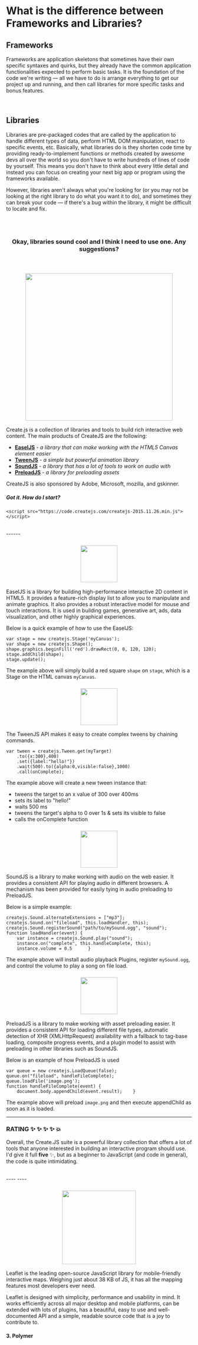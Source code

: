 # What is the difference between Frameworks and Libraries?

## Frameworks

Frameworks are application skeletons that sometimes have their own specific syntaxes and quirks, but they already have the common application functionalities expected to perform basic tasks. It is the foundation of the code we're writing — all we have to do is arrange everything to get our project up and running, and then call libraries for more specific tasks and bonus features.

<br/>

## Libraries

Libraries are pre-packaged codes that are called by the application to handle different types of data, perform HTML DOM manipulation, react to specific events, etc. Basically, what libraries do is they shorten code time by providing ready-to-implement functions or methods created by awesome devs all over the world so you don't have to write hundreds of lines of code by yourself. This means you don't have to think about every little detail and instead you can focus on creating your next big app or program using the frameworks available.

However, libraries aren't always what you're looking for (or you may not be looking at the right library to do what you want it to do), and sometimes they can break your code — if there's a bug within the library, it might be difficult to locate and fix.

<br/>
<br/>

<h3 align="center"> Okay, libraries sound cool and I think I need to use one. Any suggestions? </h3>

<br/>

<h3 align = "center"><a href = "http://www.createjs.com/"> <img height="400px" src="http://createjs.com/assets/images/svg/createjs-logo-vertical-gray-darker.svg"> </a> </h3>

Create.js is a collection of libraries and tools to build rich interactive web content. The main products of CreateJS are the following:

- **[EaselJS](https://github.com/CreateJS/EaselJS)** - *a library that can make working with the HTML5 Canvas element easier*
- **[TweenJS](https://github.com/CreateJS/TweenJS)** - *a simple but powerful animation library*
- **[SoundJS](https://github.com/CreateJS/SoundJS)** - *a library that has a lot of tools to work on audio with*
- **[PreloadJS](https://github.com/CreateJS/PreloadJS)** - *a library for preloading assets*

CreateJS is also sponsored by Adobe, Microsoft, mozilla, and gskinner.

##### Got it. How do I start?
`<script src="https://code.createjs.com/createjs-2015.11.26.min.js"></script>`

<br/>
------
<h3 align = "center"><a href = "https://github.com/CreateJS/EaselJS"> <img height = "100px" src = "http://www.createjs.com/docs/easeljs/assets/docs-icon-EaselJS.png"> </a> </h3>

EaselJS is a library for building high-performance interactive 2D content in HTML5. It provides a feature-rich display list to allow you to manipulate and animate graphics. It also provides a robust interactive model for mouse and touch interactions. It is used in building games, generative art, ads, data visualization, and other highly graphical experiences.

Below is a quick example of how to use the EaselJS:

    var stage = new createjs.Stage('myCanvas');
    var shape = new createjs.Shape();
    shape.graphics.beginFill('red').drawRect(0, 0, 120, 120);
    stage.addChild(shape);
    stage.update();

The example above will simply build a red square `shape` on `stage`, which is a Stage on the HTML canvas `myCanvas`.


<h3 align = "center"><a href = "https://github.com/CreateJS/TweenJS"> <img height = "100px" src = "http://createjs.com/docs/tweenjs/assets/docs-icon-TweenJS.png"> </a> </h3>

The TweenJS API makes it easy to create complex tweens by chaining commands.

    var tween = createjs.Tween.get(myTarget)
        .to({x:300},400)
        .set({label:"hello!"})
        .wait(500).to({alpha:0,visible:false},1000)
        .call(onComplete);

The example above will create a new tween instance that:
- tweens the target to an x value of 300 over 400ms
- sets its label to "hello!"
- waits 500 ms
- tweens the target's alpha to 0 over 1s & sets its visible to false
- calls the onComplete function

<h3 align = "center"><a href = "https://github.com/CreateJS/SoundJS"> <img height = "100px" src = "http://createjs.com/docs/soundjs/assets/docs-icon-SoundJS.png"> </a> </h3>

SoundJS is a library to make working with audio on the web easier. It provides a consistent API for playing audio in different browsers. A mechanism has been provided for easily tying in audio preloading to PreloadJS.

Below is a simple example:

    createjs.Sound.alternateExtensions = ["mp3"];
    createjs.Sound.on("fileload", this.loadHandler, this);
    createjs.Sound.registerSound("path/to/mySound.ogg", "sound");
    function loadHandler(event) {
        var instance = createjs.Sound.play("sound");
        instance.on("complete", this.handleComplete, this);
        instance.volume = 0.5      }

The example above will install audio playback Plugins, register `mySound.ogg`, and control the volume to play a song on file load.

<h3 align = "center"><a href = "https://github.com/CreateJS/PreloadJS"> <img height = "100px" src = "http://createjs.com/docs/preloadjs/assets/docs-icon-PreloadJS.png"> </a> </h3>

PreloadJS is a library to make working with asset preloading easier. It provides a consistent API for loading different file types, automatic detection of XHR (XMLHttpRequest) availability with a fallback to tag-base loading, composite progress events, and a plugin model to assist with preloading in other libraries such as SoundJS.

Below is an example of how PreloadJS is used

    var queue = new createjs.LoadQueue(false);
    queue.on("fileload", handleFileComplete);
    queue.loadFile('image.png');
    function handleFileComplete(event) {
        document.body.appendChild(event.result);    }

The example above will preload `image.png` and then execute appendChild as soon as it is loaded.

----

### **RATING** :sparkles: :sparkles: :sparkles: :sparkles: :boom:
Overall, the Create.JS suite is a powerful library collection that offers a lot of tools that anyone interested in building an interactive program should use. I'd give it full **five** :sparkles:, but as a beginner to JavaScript (and code in general), the code is quite intimidating.

<br/>
----
----
<br/>

<h3 align = "center"><a href = "http://leafletjs.com/index.html"> <img height = "200px" src = "http://leafletjs.com/docs/images/logo.png"> </a> </h3>

Leaflet is the leading open-source JavaScript library for mobile-friendly interactive maps. Weighing just about 38 KB of JS, it has all the mapping features most developers ever need.

Leaflet is designed with simplicity, performance and usability in mind. It works efficiently across all major desktop and mobile platforms, can be extended with lots of plugins, has a beautiful, easy to use and well-documented API and a simple, readable source code that is a joy to contribute to.

#### 3. Polymer
